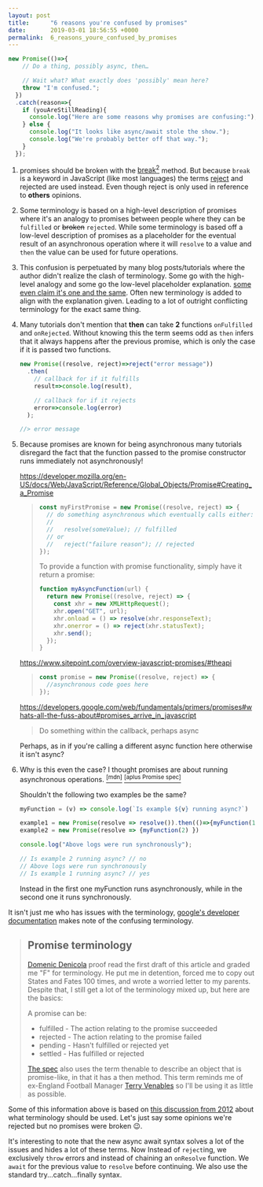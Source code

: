 ```yaml
---
layout: post
title:      "6 reasons you're confused by promises"
date:       2019-03-01 18:56:55 +0000
permalink:  6_reasons_youre_confused_by_promises
---
```



```javascript
new Promise(()=>{
    // Do a thing, possibly async, then…

    // Wait what? What exactly does 'possibly' mean here?
    throw "I'm confused.";
  })
  .catch(reason=>{
    if (youAreStillReading){
      console.log("Here are some reasons why promises are confusing:");
    } else {
      console.log("It looks like async/await stole the show.");
      console.log("We're probably better off that way.");
    }
  });
```

1. promises should be broken with the [break<sup>2</sup>](https://www.merriam-webster.com/dictionary/break) method. But because `break` is a keyword in JavaScript (like most languages) the terms [reject](https://www.merriam-webster.com/dictionary/reject) and rejected are used instead. Even though reject is only used in reference to __others__ opinions.

1. Some terminology is based on a high-level description of promises where it's an analogy to promises between people where they can be `fulfilled` or ~~broken~~ `rejected`. While some terminology is based off a low-level description of promises as a placeholder for the eventual result of an asynchronous operation where it will `resolve` to a value and `then` the value can be used for future operations.

1. This confusion is perpetuated by many blog posts/tutorials where the author didn't realize the clash of terminology. Some go with the high-level analogy and some go the low-level placeholder explanation. [some even claim it's one and the same](https://codeburst.io/a-simple-guide-to-es6-promises-d71bacd2e13a#4f34). Often new terminology is added to align with the explanation given. Leading to a lot of outright conflicting terminology for the exact same thing.

1. Many tutorials don't mention that __then__ can take __2__ functions `onFulfilled` and `onRejected`. Without knowing this the term seems odd as `then` infers that it always happens after the previous promise, which is only the case if it is passed two functions.

    ```javascript
    new Promise((resolve, reject)=>reject("error message"))
      .then(
        // callback for if it fulfills
        result=>console.log(result),

        // callback for if it rejects
        error=>console.log(error)
      );

    //> error message
    ```

1. Because promises are known for being asynchronous many tutorials disregard the fact that the function passed to the promise constructor runs immediately not asynchronously!

    <https://developer.mozilla.org/en-US/docs/Web/JavaScript/Reference/Global_Objects/Promise#Creating_a_Promise>

    > ```javascript
    > const myFirstPromise = new Promise((resolve, reject) => {
    >   // do something asynchronous which eventually calls either:
    >   //
    >   //   resolve(someValue); // fulfilled
    >   // or
    >   //   reject("failure reason"); // rejected
    > });
    > ```
    >
    > To provide a function with promise functionality, simply have it return a promise:
    >
    > ```javascript
    > function myAsyncFunction(url) {
    >   return new Promise((resolve, reject) => {
    >     const xhr = new XMLHttpRequest();
    >     xhr.open("GET", url);
    >     xhr.onload = () => resolve(xhr.responseText);
    >     xhr.onerror = () => reject(xhr.statusText);
    >     xhr.send();
    >   });
    > }
    > ```

    <https://www.sitepoint.com/overview-javascript-promises/#theapi>

    > ```javascript
    > const promise = new Promise((resolve, reject) => {
    >   //asynchronous code goes here
    > });
    > ```

    <https://developers.google.com/web/fundamentals/primers/promises#whats-all-the-fuss-about#promises_arrive_in_javascript>

    > Do something within the callback, perhaps async

    Perhaps, as in if you're calling a different async function here otherwise it isn't async?

1. Why is this even the case? I thought promises are about running asynchronous operations. [<sup>[mdn]</sup>](https://developer.mozilla.org/en-US/docs/Web/JavaScript/Reference/Global_Objects/Promise) [<sup>[aplus Promise spec]</sup>](https://github.com/promises-aplus/promises-spec)

    Shouldn't the following two examples be the same?

    ```javascript
    myFunction = (v) => console.log(`Is example ${v} running async?`)

    example1 = new Promise(resolve => resolve()).then(()=>{myFunction(1)})
    example2 = new Promise(resolve => {myFunction(2) })

    console.log("Above logs were run synchronously");

    // Is example 2 running async? // no
    // Above logs were run synchronously
    // Is example 1 running async? // yes
    ```

    Instead in the first one myFunction runs asynchronously, while in the second one it runs synchronously.

It isn't just me who has issues with the terminology, [google's developer documentation](https://developers.google.com/web/fundamentals/primers/promises#promise-terminology) makes note of the confusing terminology.

  > ## Promise terminology
  > [Domenic Denicola](https://twitter.com/domenic) proof read the first draft of this article and graded me "F" for terminology. He put me in detention, forced me to copy out States and Fates 100 times, and wrote a worried letter to my parents. Despite that, I still get a lot of the terminology mixed up, but here are the basics:
  >
  > A promise can be:
  >
  > - fulfilled - The action relating to the promise succeeded
  > - rejected - The action relating to the promise failed
  > - pending - Hasn't fulfilled or rejected yet
  > - settled - Has fulfilled or rejected
  >
  > [The spec](https://www.ecma-international.org/ecma-262/#sec-promise-objects) also uses the term thenable to describe an object that is promise-like, in that it has a then method. This term reminds me of ex-England Football Manager [Terry Venables](https://en.wikipedia.org/wiki/Terry_Venables) so I'll be using it as little as possible.

Some of this information above is based on [this discussion from 2012](https://github.com/promises-aplus/promises-spec/issues/5) about what terminology should be used. Let's just say some opinions we're rejected but no promises were broken 😉.

It's interesting to note that the new async await syntax solves a lot of the issues and hides a lot of these terms. Now Instead of `reject`ing, we exclusively `throw` errors and instead of chaining an `onResolve` function. We `await` for the previous value to `resolve` before continuing. We also use the standard try...catch...finally syntax.

